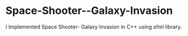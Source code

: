 # Space-Shooter--Galaxy-Invasion
I Implemented Space Shooter- Galaxy Invasion in C++ using sfml library.

